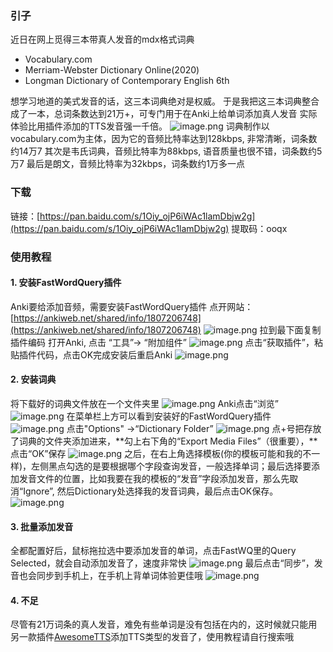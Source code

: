 ### 引子
近日在网上觅得三本带真人发音的mdx格式词典

- Vocabulary.com 
- Merriam-Webster Dictionary Online(2020) 
- Longman Dictionary of Contemporary English 6th 

想学习地道的美式发音的话，这三本词典绝对是权威。
于是我把这三本词典整合成了一本，总词条数达到21万+，可专门用于在Anki上给单词添加真人发音
实际体验比用插件添加的TTS发音强一千倍。
![image.png](https://cdn.nlark.com/yuque/0/2021/png/1753813/1624785931754-694808b2-a3b0-4afa-b17e-e691851468ad.png#clientId=u8d8a0692-0209-4&from=paste&height=58&id=ufb23780b&margin=%5Bobject%20Object%5D&name=image.png&originHeight=90&originWidth=283&originalType=binary&ratio=2&size=3323&status=done&style=none&taskId=u99e50de9-59d1-4b56-a9f6-d88665f5772&width=183.5)
词典制作以vocabulary.com为主体，因为它的音频比特率达到128kbps, 非常清晰，词条数约14万7
其次是韦氏词典，音频比特率为88kbps, 语音质量也很不错，词条数约5万7
最后是朗文，音频比特率为32kbps，词条数约1万多一点
### 下载
链接：[https://pan.baidu.com/s/1Oiy_ojP6iWAc1lamDbjw2g](https://pan.baidu.com/s/1Oiy_ojP6iWAc1lamDbjw2g) 提取码：ooqx 


### 使用教程
#### 1. 安装FastWordQuery插件
Anki要给添加音频，需要安装FastWordQuery插件
点开网站：[https://ankiweb.net/shared/info/1807206748](https://ankiweb.net/shared/info/1807206748)
![image.png](https://cdn.nlark.com/yuque/0/2021/png/1753813/1624781832148-ac755cfa-31ba-4bec-bbd2-6727b0fd03f0.png#clientId=u0f4e84e4-b358-4&from=paste&height=191&id=u082f8957&margin=%5Bobject%20Object%5D&name=image.png&originHeight=381&originWidth=662&originalType=binary&ratio=2&size=26440&status=done&style=none&taskId=u7aa92c7e-a83f-4bdf-a2dc-e3233e79cd7&width=331)
拉到最下面复制插件编码
打开Anki, 点击 “工具”-> “附加组件”
![image.png](https://cdn.nlark.com/yuque/0/2021/png/1753813/1624781882479-a4658e51-6c27-4349-a0df-80abfee1bdf3.png#clientId=u0f4e84e4-b358-4&from=paste&height=294&id=u49a97db5&margin=%5Bobject%20Object%5D&name=image.png&originHeight=378&originWidth=506&originalType=binary&ratio=2&size=26243&status=done&style=none&taskId=ue23343cb-dc8d-439c-a5ed-112594b54f8&width=393)
点击“获取插件”，粘贴插件代码，点击OK完成安装后重启Anki
![image.png](https://cdn.nlark.com/yuque/0/2021/png/1753813/1624781973507-f9c3b6d5-620d-4a76-a86a-e7da2ce3a385.png#clientId=u0f4e84e4-b358-4&from=paste&height=346&id=u7c6b1740&margin=%5Bobject%20Object%5D&name=image.png&originHeight=506&originWidth=721&originalType=binary&ratio=2&size=40762&status=done&style=none&taskId=u9ad1dfe6-954d-4c37-96f5-6bcef5995cd&width=492.5)
#### 2. 安装词典
将下载好的词典文件放在一个文件夹里
![image.png](https://cdn.nlark.com/yuque/0/2021/png/1753813/1624782083694-af401a5a-f4c5-4cec-b959-85abc571e2c2.png#clientId=u0f4e84e4-b358-4&from=paste&height=156&id=ua09604bb&margin=%5Bobject%20Object%5D&name=image.png&originHeight=236&originWidth=643&originalType=binary&ratio=2&size=12858&status=done&style=none&taskId=u80e04653-bec8-412a-8bad-97f7da723e3&width=424.5)
Anki点击“浏览”
![image.png](https://cdn.nlark.com/yuque/0/2021/png/1753813/1624782172002-23f5e79d-588e-43ab-8f26-977af5786354.png#clientId=u0f4e84e4-b358-4&from=paste&height=137&id=ude2f2b1b&margin=%5Bobject%20Object%5D&name=image.png&originHeight=274&originWidth=851&originalType=binary&ratio=2&size=25541&status=done&style=none&taskId=ue17a8e49-6869-4ae5-995a-b2ce1cb2f78&width=425.5)
在菜单栏上方可以看到安装好的FastWordQuery插件
![image.png](https://cdn.nlark.com/yuque/0/2021/png/1753813/1624782207062-425545d2-0474-455d-84bd-bd895369dfcb.png#clientId=u0f4e84e4-b358-4&from=paste&height=136&id=u85ba9957&margin=%5Bobject%20Object%5D&name=image.png&originHeight=229&originWidth=697&originalType=binary&ratio=2&size=17739&status=done&style=none&taskId=uf2764722-4f01-48da-8760-7ff89fb1b55&width=414.5)
点击"Options" ->“Dictionary Folder”
![image.png](https://cdn.nlark.com/yuque/0/2021/png/1753813/1624782291488-13f96d81-322f-4042-89b2-fe9a6d7d2695.png#clientId=u0f4e84e4-b358-4&from=paste&height=257&id=u3cc74830&margin=%5Bobject%20Object%5D&name=image.png&originHeight=444&originWidth=1056&originalType=binary&ratio=2&size=48762&status=done&style=none&taskId=u4cd33eca-25e8-4b2f-8cb6-aaec5448c80&width=612)
点+号把存放了词典的文件夹添加进来，**勾上右下角的“Export Media Files”（很重要），**点击“OK”保存
![image.png](https://cdn.nlark.com/yuque/0/2021/png/1753813/1624782339843-f92d9f55-cfaa-490c-afc5-8625a122fdc6.png#clientId=u0f4e84e4-b358-4&from=paste&height=338&id=ue64dd44f&margin=%5Bobject%20Object%5D&name=image.png&originHeight=425&originWidth=424&originalType=binary&ratio=2&size=16493&status=done&style=none&taskId=u37ac6c73-5940-4227-9de6-68c4dba556b&width=337)
之后，在右上角选择模板(你的模板可能和我的不一样)，左侧黑点勾选的是要根据哪个字段查询发音，一般选择单词；最后选择要添加发音文件的位置，比如我要在我的模板的“发音”字段添加发音，那么先取消“Ignore”,
然后Dictionary处选择我的发音词典，最后点击OK保存。
![image.png](https://cdn.nlark.com/yuque/0/2021/png/1753813/1624782586400-60705472-2432-4224-8bf7-6116d2aa872b.png#clientId=u0f4e84e4-b358-4&from=paste&height=301&id=u45f873b6&margin=%5Bobject%20Object%5D&name=image.png&originHeight=454&originWidth=1064&originalType=binary&ratio=2&size=90945&status=done&style=none&taskId=u2426465b-510d-49d3-b450-fd086ef0a83&width=706)
#### 3. 批量添加发音
全都配置好后，鼠标拖拉选中要添加发音的单词，点击FastWQ里的Query Selected，就会自动添加发音了，速度非常快
![image.png](https://cdn.nlark.com/yuque/0/2021/png/1753813/1624783827571-896a0f94-9a83-4722-a222-952d9fae4990.png#clientId=u0f4e84e4-b358-4&from=paste&height=437&id=u8c762400&margin=%5Bobject%20Object%5D&name=image.png&originHeight=511&originWidth=769&originalType=binary&ratio=2&size=51674&status=done&style=none&taskId=u6b1f6aa6-aade-48fb-91e1-25d10a3677b&width=657.5)
最后点击“同步”，发音也会同步到手机上，在手机上背单词体验更佳哦
![image.png](https://cdn.nlark.com/yuque/0/2021/png/1753813/1624783348591-c111ec39-7aec-4f43-ad00-00f44f3d862c.png#clientId=u0f4e84e4-b358-4&from=paste&height=187&id=ud8e4147d&margin=%5Bobject%20Object%5D&name=image.png&originHeight=236&originWidth=581&originalType=binary&ratio=2&size=19394&status=done&style=none&taskId=ud6d55be3-5ceb-4d7c-af44-0cddc6fd8f3&width=461.5)
#### 4. 不足
尽管有21万词条的真人发音，难免有些单词是没有包括在内的，这时候就只能用另一款插件[AwesomeTTS](https://ankiweb.net/shared/info/1436550454)添加TTS类型的发音了，使用教程请自行搜索哦
